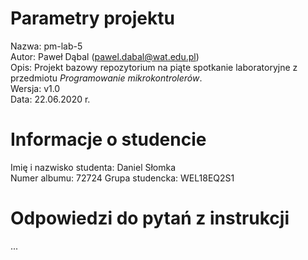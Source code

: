 # Parametry projektu

Nazwa: pm-lab-5  
Autor: Paweł Dąbal (pawel.dabal@wat.edu.pl)  
Opis: Projekt bazowy repozytorium na piąte spotkanie laboratoryjne z przedmiotu _Programowanie mikrokontrolerów_.  
Wersja: v1.0  
Data: 22.06.2020 r.

# Informacje o studencie

Imię i nazwisko studenta: Daniel Słomka  
Numer albumu: 72724
Grupa studencka: WEL18EQ2S1

# Odpowiedzi do pytań z instrukcji
...
